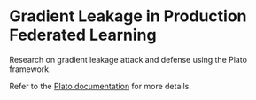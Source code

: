 # Gradient Leakage in Production Federated Learning

Research on gradient leakage attack and defense using the Plato framework.

Refer to the [Plato documentation](https://platodocs.netlify.app/examples/algorithms/14.%20gradient%20leakage%20attacks%20and%20defences/) for more details.
